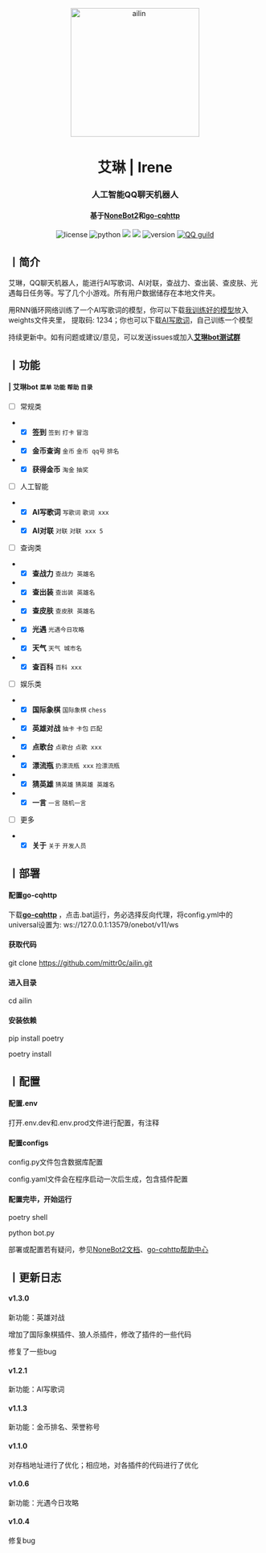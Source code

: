 <p align="center" >
  <img src="http://q.qlogo.cn/headimg_dl?dst_uin=1279605045&spec=640&img_type=jpg" width="256" height="256" alt="ailin">
</p>
<h1 align="center">艾琳 | Irene</h1>
<h3 align="center">人工智能QQ聊天机器人</h3>
<h4 align="center">基于<a href="https://github.com/nonebot/nonebot2" target="_blank">NoneBot2</a>和<a href="https://github.com/Mrs4s/go-cqhttp" target="_blank">go-cqhttp</a></h4>

<p align="center">
<img src="https://img.shields.io/github/license/mittr0c/ailin" alt="license">
    <img src="https://img.shields.io/badge/python-3.8+-blue" alt="python">
    <img src="https://img.shields.io/badge/nonebot-2.0.0-green">
    <img src="https://img.shields.io/badge/go--cqhttp-1.0.0-yellow">
    <img src="https://img.shields.io/badge/版本号-1.3.0-red" alt="version">
    <a href="https://jq.qq.com/?_wv=1027&k=CXHuHAmp"><img src="https://img.shields.io/badge/加入-测试群-pink"alt="QQ guild"></a>
</p>

## 丨简介

艾琳，QQ聊天机器人，能进行AI写歌词、AI对联，查战力、查出装、查皮肤、光遇每日任务等。写了几个小游戏。所有用户数据储存在本地文件夹。

用RNN循环网络训练了一个AI写歌词的模型，你可以下载[我训练好的模型](https://pan.baidu.com/s/1wQ_K2QWZQ3oKtAK4rMiz5g)放入weights文件夹里， 提取码: 1234；你也可以下载[AI写歌词](https://github.com/mittr0c/ai-lyrics-writing)，自己训练一个模型

持续更新中。如有问题或建议/意见，可以发送issues或加入<strong>[艾琳bot测试群](https://jq.qq.com/?_wv=1027&k=ExnAAm1V) </strong>

## 丨功能

#### | 艾琳bot `菜单` `功能` `帮助` `目录`
- [ ] 常规类
- - [x] <strong>签到</strong>  `签到` `打卡` `冒泡`
- - [x] <strong>金币查询</strong> `金币` `金币 qq号` `排名` 
- - [x] <strong>获得金币</strong> `淘金` `抽奖`
- [ ] 人工智能
- - [x] <strong>AI写歌词</strong> `写歌词` `歌词 xxx`
- - [x] <strong>AI对联</strong> `对联` `对联 xxx 5`
- [ ] 查询类
- - [x] <strong>查战力</strong> `查战力 英雄名`
- - [x] <strong>查出装</strong> `查出装 英雄名`
- - [x] <strong>查皮肤</strong> `查皮肤 英雄名`
- - [x] <strong>光遇</strong> `光遇今日攻略`
- - [x] <strong>天气</strong> `天气 城市名`
- - [x] <strong>查百科</strong> `百科 xxx`
- [ ] 娱乐类
- - [x] <strong>国际象棋</strong> `国际象棋` `chess`
- - [x] <strong>英雄对战</strong> `抽卡` `卡包` `匹配`
- - [x] <strong>点歌台</strong> `点歌台` `点歌 xxx`
- - [x] <strong>漂流瓶</strong> `扔漂流瓶 xxx` `捡漂流瓶`
- - [x] <strong>猜英雄</strong> `猜英雄` `猜英雄 英雄名`
- - [x] <strong>一言</strong> `一言` `随机一言`
- [ ] 更多
- - [x] <strong>关于</strong> `关于` `开发人员`

## 丨部署

#### 配置go-cqhttp

下载<strong>[go-cqhttp](https://github.com/Mrs4s/go-cqhttp) </strong>，点击.bat运行，务必选择反向代理，将config.yml中的universal设置为: ws://127.0.0.1:13579/onebot/v11/ws

#### 获取代码

git clone https://github.com/mittr0c/ailin.git

#### 进入目录

cd ailin

#### 安装依赖

pip install poetry

poetry install

## 丨配置

#### 配置.env

打开.env.dev和.env.prod文件进行配置，有注释

#### 配置configs

config.py文件包含数据库配置

config.yaml文件会在程序启动一次后生成，包含插件配置

#### 配置完毕，开始运行

poetry shell

python bot.py

部署或配置若有疑问，参见[NoneBot2文档](https://v2.nonebot.dev/)、[go-cqhttp帮助中心](https://docs.go-cqhttp.org/)

## 丨更新日志

#### v1.3.0

新功能：英雄对战

增加了国际象棋插件、狼人杀插件，修改了插件的一些代码

修复了一些bug

#### v1.2.1

新功能：AI写歌词

#### v1.1.3

新功能：金币排名、荣誉称号

#### v1.1.0

对存档地址进行了优化；相应地，对各插件的代码进行了优化

#### v1.0.6

新功能：光遇今日攻略

#### v1.0.4

修复bug